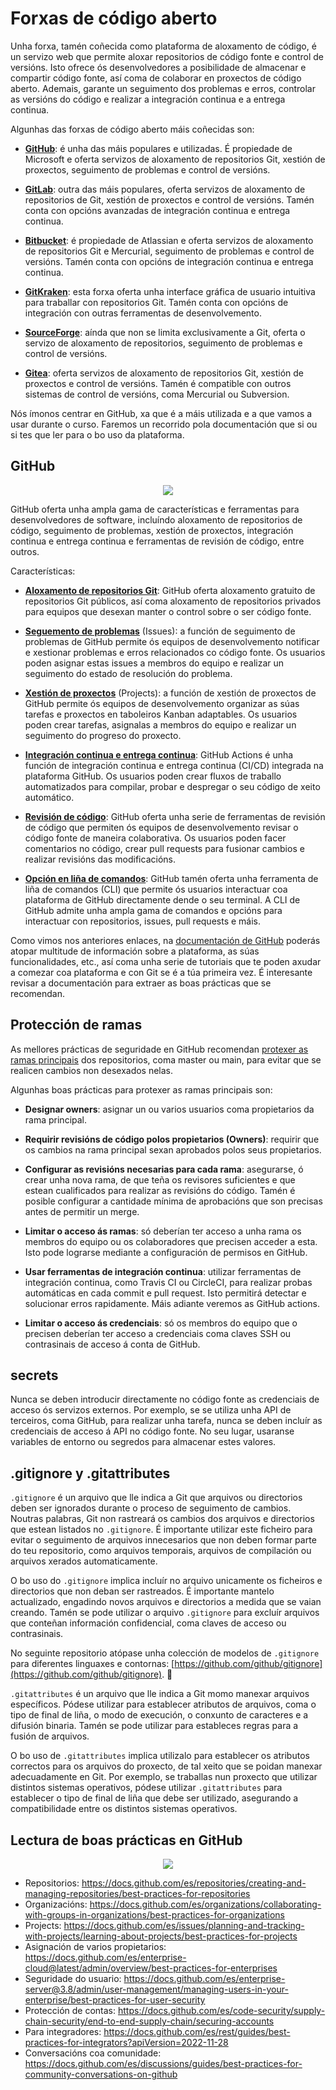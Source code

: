 # Forxas de código aberto

Unha forxa, tamén coñecida como plataforma de aloxamento de código, é un servizo web que permite aloxar repositorios de código fonte e control de versións. Isto ofrece ós desenvolvedores a posibilidade de almacenar e compartir código fonte, así coma de colaborar en proxectos de código aberto. Ademais, garante un seguimento dos problemas e erros, controlar as versións do código e realizar a integración continua e a entrega continua.

Algunhas das forxas de código aberto máis coñecidas son:

- **[GitHub](https://github.com/)**: é unha das máis populares e utilizadas. É propiedade de Microsoft e oferta servizos de aloxamento de repositorios Git, xestión de proxectos, seguimento de problemas e control de versións.

- **[GitLab](https://about.gitlab.com/)**: outra das máis populares, oferta servizos de aloxamento de repositorios de Git, xestión de proxectos e control de versións. Tamén conta con opcións avanzadas de integración continua e entrega continua.

- **[Bitbucket](https://bitbucket.org/)**: é propiedade de Atlassian e oferta servizos de aloxamento de repositorios Git e Mercurial, seguimento de problemas e control de versións. Tamén conta con opcións de integración continua e entrega continua.

- **[GitKraken](https://www.gitkraken.com/)**: esta forxa oferta unha interface gráfica de usuario intuitiva para traballar con repositorios Git. Tamén conta con opcións de integración con outras ferramentas de desenvolvemento.

- **[SourceForge](https://sourceforge.net/)**: aínda que non se limita exclusivamente a Git, oferta o servizo de aloxamento de repositorios, seguimento de problemas e control de versións.

- **[Gitea](https://gitea.io/en-us/)**: oferta servizos de aloxamento de repositorios Git, xestión de proxectos e control de versións. Tamén é compatible con outros sistemas de control de versións, coma Mercurial ou Subversion.

Nós ímonos centrar en GitHub, xa que é a máis utilizada e a que vamos a usar durante o curso. Faremos un recorrido pola documentación que si ou si tes que ler para o bo uso da plataforma.

## GitHub 

<div style="text-align: center;">
  <div style="margin: 0 auto;max-width:280px;">

![](../_media/02_hands_on/github-logo.png)

  </div>
</div>

GitHub oferta unha ampla gama de características e ferramentas para desenvolvedores de software, incluíndo aloxamento de repositorios de código, seguimento de problemas, xestión de proxectos, integración continua e entrega continua e ferramentas de revisión de código, entre outros.

Características:

- **[Aloxamento de repositorios Git](https://docs.github.com/es/repositories)**: GitHub oferta aloxamento gratuito de repositorios Git públicos, así coma aloxamento de repositorios privados para equipos que desexan manter o control sobre o ser código fonte.

- **[Seguemento de problemas](https://docs.github.com/es/issues)** (Issues): a función de seguimento de problemas de GitHub permite ós equipos de desenvolvemento notificar e xestionar problemas e erros relacionados co código fonte. Os usuarios poden asignar estas issues a membros do equipo e realizar un seguimento do estado de resolución do problema.

- **[Xestión de proxectos](https://docs.github.com/en/issues/planning-and-tracking-with-projects/learning-about-projects/about-projects)** (Projects): a función de xestión de proxectos de GitHub permite ós equipos de desenvolvemento organizar as súas tarefas e proxectos en taboleiros Kanban adaptables. Os usuarios poden crear tarefas, asignalas a membros do equipo e realizar un seguimento do progreso do proxecto.

- **[Integración continua e entrega continua](https://docs.github.com/es/actions)**: GitHub Actions é unha función de integración continua e entrega continua (CI/CD) integrada na plataforma GitHub. Os usuarios poden crear fluxos de traballo automatizados para compilar, probar e despregar o seu código de xeito automático.

- **[Revisión de código](https://docs.github.com/es/pull-requests)**: GitHub oferta unha serie de ferramentas de revisión de código que permiten ós equipos de desenvolvemento revisar o código fonte de maneira colaborativa. Os usuarios poden facer comentarios no código, crear pull requests para fusionar cambios e realizar revisións das modificacións.

- **[Opción en liña de comandos](https://docs.github.com/es/github-cli)**: GitHub tamén oferta unha ferramenta de liña de comandos (CLI) que permite ós usuarios interactuar coa plataforma de GitHub directamente dende o seu terminal. A CLI de GitHub admite unha ampla gama de comandos e opcións para interactuar con repositorios, issues, pull requests e máis.

Como vimos nos anteriores enlaces, na [documentación de GitHub](https://docs.github.com/es) poderás atopar multitude de información sobre a plataforma, as súas funcionalidades, etc., así coma unha serie de tutoriais que te poden axudar a comezar coa plataforma e con Git se é a túa primeira vez. É interesante revisar a documentación para extraer as boas prácticas que se recomendan.

## Protección de ramas

As mellores prácticas de seguridade en GitHub recomendan [protexer as ramas principais](https://docs.github.com/es/repositories/configuring-branches-and-merges-in-your-repository/defining-the-mergeability-of-pull-requests/managing-a-branch-protection-rule) dos repositorios, coma master ou main, para evitar que se realicen cambios non desexados nelas.

Algunhas boas prácticas para protexer as ramas principais son:

- **Designar owners**: asignar un ou varios usuarios coma propietarios da rama principal.

- **Requirir revisións de código polos propietarios (Owners)**: requirir que os cambios na rama principal sexan aprobados polos seus propietarios.

- **Configurar as revisións necesarias para cada rama**: asegurarse, ó crear unha nova rama, de que teña os revisores suficientes e que estean cualificados para realizar as revisións do código. Tamén é posible configurar a cantidade mínima de aprobacións que son precisas antes de permitir un merge.

- **Limitar o acceso ás ramas**: só deberían ter acceso a unha rama os membros do equipo ou os colaboradores que precisen acceder a esta. Isto pode lograrse mediante a configuración de permisos en GitHub.

- **Usar ferramentas de integración continua**: utilizar ferramentas de integración continua, como Travis CI ou CircleCI, para realizar probas automáticas en cada commit e pull request. Isto permitirá detectar e solucionar erros rapidamente. Máis adiante veremos as GitHub actions.

- **Limitar o acceso ás credenciais**: só os membros do equipo que o precisen deberían ter acceso a credenciais coma claves SSH ou contrasinais de acceso á conta de GitHub.

## secrets
Nunca se deben introducir directamente no código fonte as credenciais de acceso ós servizos externos. Por exemplo, se se utiliza unha API de terceiros, coma GitHub, para realizar unha tarefa, nunca se deben incluír as credenciais de acceso á API no código fonte. No seu lugar, usaranse variables de entorno ou segredos para almacenar estes valores.

## .gitignore y .gitattributes

`.gitignore` é un arquivo que lle indica a Git que arquivos ou directorios deben ser ignorados durante o proceso de seguimento de cambios. Noutras palabras, Git non rastreará os cambios dos arquivos e directorios que estean listados no `.gitignore`. É importante utilizar este ficheiro para evitar o seguimento de arquivos innecesarios que non deben formar parte do teu repositorio, como arquivos temporais, arquivos de compilación ou arquivos xerados automaticamente.

O bo uso do `.gitignore` implica incluír no arquivo unicamente os ficheiros e directorios que non deban ser rastreados. É importante mantelo actualizado, engadindo novos arquivos e directorios a medida que se vaian creando. Tamén se pode utilizar o arquivo `.gitignore` para excluír arquivos que conteñan información confidencial, coma claves de acceso ou contrasinais.

No seguinte repositorio atópase unha colección de modelos de `.gitignore` para diferentes linguaxes e contornas: [https://github.com/github/gitignore](https://github.com/github/gitignore). 👀

`.gitattributes` é un arquivo que lle indica a Git momo manexar arquivos específicos. Pódese utilizar para establecer atributos de arquivos, coma o tipo de final de liña, o modo de execución, o conxunto de caracteres e a difusión binaria. Tamén se pode utilizar para estableces regras para a fusión de arquivos.

O bo uso de `.gitattributes` implica utilizalo para establecer os atributos correctos para os arquivos do proxecto, de tal xeito que se poidan manexar adecuadamente en Git. Por exemplo, se traballas nun proxecto que utilizar distintos sistemas operativos, pódese utilizar `.gitattributes` para establecer o tipo de final de liña que debe ser utilizado, asegurando a compatibilidade entre os distintos sistemas operativos.

## Lectura de boas prácticas en GitHub

<div style="text-align: center;">
  <div style="margin: 0 auto;max-width:280px;">

![](../_media/02_hands_on/lecturas.jpg)

  </div>
</div>

- Repositorios: https://docs.github.com/es/repositories/creating-and-managing-repositories/best-practices-for-repositories
- Organizacións: https://docs.github.com/es/organizations/collaborating-with-groups-in-organizations/best-practices-for-organizations
- Projects: https://docs.github.com/es/issues/planning-and-tracking-with-projects/learning-about-projects/best-practices-for-projects 
- Asignación de varios propietarios: https://docs.github.com/es/enterprise-cloud@latest/admin/overview/best-practices-for-enterprises
- Seguridade do usuario: https://docs.github.com/es/enterprise-server@3.8/admin/user-management/managing-users-in-your-enterprise/best-practices-for-user-security
- Protección de contas: https://docs.github.com/es/code-security/supply-chain-security/end-to-end-supply-chain/securing-accounts
- Para integradores: https://docs.github.com/es/rest/guides/best-practices-for-integrators?apiVersion=2022-11-28
- Conversacións coa comunidade: https://docs.github.com/es/discussions/guides/best-practices-for-community-conversations-on-github

